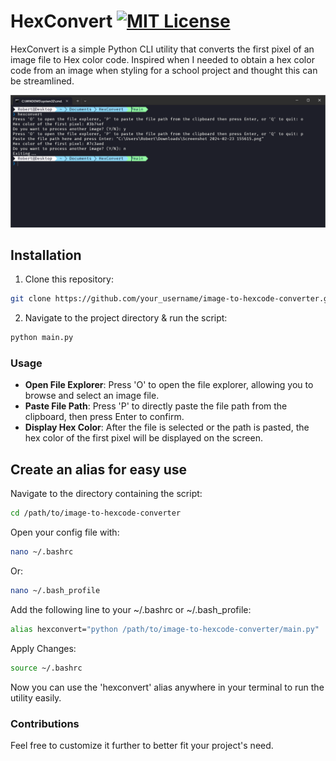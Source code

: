# HexConvert [![MIT License](https://img.shields.io/badge/License-MIT-blue.svg)](https://opensource.org/licenses/MIT)


HexConvert is a simple Python CLI utility that converts the first pixel of an image file to Hex color code. Inspired when I needed to obtain a hex color code from an image when styling for a school project and thought this can be streamlined.

![Preview image](/assets/preview.png)

## Installation

1. Clone this repository:
```bash
git clone https://github.com/your_username/image-to-hexcode-converter.git
```
2. Navigate to the project directory & run the script:
```bash
python main.py
```

### Usage

- **Open File Explorer**: Press 'O' to open the file explorer, allowing you to browse and select an image file.
- **Paste File Path**: Press 'P' to directly paste the file path from the clipboard, then press Enter to confirm.
- **Display Hex Color**: After the file is selected or the path is pasted, the hex color of the first pixel will be displayed on the screen.


## Create an alias for easy use
Navigate to the directory containing the script: 
```bash
cd /path/to/image-to-hexcode-converter
```

Open your config file with:
```bash
nano ~/.bashrc
```
Or:
```bash
nano ~/.bash_profile
```

Add the following line to your ~/.bashrc or ~/.bash_profile:
```bash
alias hexconvert="python /path/to/image-to-hexcode-converter/main.py"
```

Apply Changes:
```bash
source ~/.bashrc
```

Now you can use the 'hexconvert' alias anywhere in your terminal to run the utility easily.
### Contributions
Feel free to customize it further to better fit your project's need.

